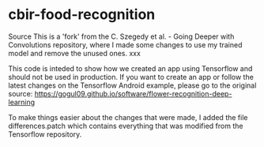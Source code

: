 # cbir-food-recognition

Source
This is a 'fork' from the C. Szegedy et al. - Going Deeper with Convolutions repository, where I made some changes to use my trained model and remove the unused ones. xxx

This code is inteded to show how we created an app using Tensorflow and should not be used in production. If you want to create an app or follow the latest changes on the Tensorflow Android example, please go to the original source: https://gogul09.github.io/software/flower-recognition-deep-learning

To make things easier about the changes that were made, I added the file differences.patch which contains everything that was modified from the Tensorflow repository.
